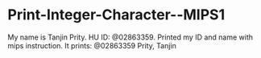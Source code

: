 # Print-Integer-Character--MIPS1
My name is Tanjin Prity. HU ID: @02863359. Printed my ID and name with mips instruction. It prints:
@02863359
Prity, Tanjin
